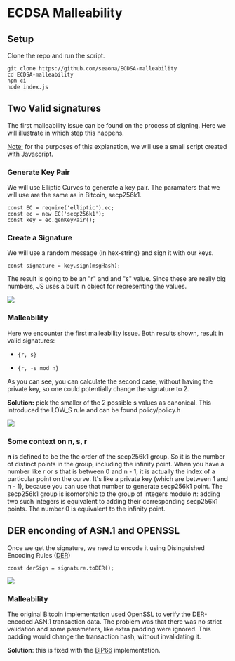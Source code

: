 # ECDSA Malleability
## Setup
Clone the repo and run the script.
```
git clone https://github.com/seaona/ECDSA-malleability
cd ECDSA-malleability
npm ci
node index.js 
```

## Two Valid signatures
The first malleability issue can be found on the process of signing. Here we will illustrate in which step this happens. 

<ins>Note:</ins> for the purposes of this explanation, we will use a small script created with Javascript.

### Generate Key Pair
We will use Elliptic Curves to generate a key pair. The paramaters that we will use are the same as in Bitcoin, secp256k1. 
```
const EC = require('elliptic').ec;
const ec = new EC('secp256k1');
const key = ec.genKeyPair();
```

### Create a Signature
We will use a random message (in hex-string) and sign it with our keys.

`const signature = key.sign(msgHash);`

The result is going to be an "r" and and "s" value. Since these are really big numbers, JS uses a built in object for representing the values.

![](https://i.imgur.com/DjVgb9a.png)

### Malleability
Here we encounter the first malleability issue. Both results shown, result in valid signatures:
*     {r, s}
*     {r, -s mod n}
As you can see, you can calculate the second case, without having the private key, so one could potentially change the signature to 2.

**Solution:** pick the smaller of the 2 possible s values as canonical. This introduced the LOW_S rule and can be found policy/policy.h

![](https://i.imgur.com/ow4vjvm.png)

### Some context on n, s, r
**n** is defined to be the the order of the secp256k1 group. So it is the number of distinct points in the group, including the infinity point. When you have a number like r or s that is between 0 and n - 1, it is actually the index of a particular point on the curve. It's like a private key (which are between 1 and n - 1), because you can use that number to generate secp256k1 point. The secp256k1 group is isomorphic to the group of integers modulo **n**: adding two such integers is equivalent to adding their corresponding secp256k1 points. The number 0 is equivalent to the infinity point.

## DER enconding of ASN.1 and OPENSSL
Once we get the signature, we need to encode it using Disinguished Encoding Rules ([DER](https://en.wikipedia.org/wiki/ASN.1#Example_encoded_in_DER))

`const derSign = signature.toDER();`

![](https://i.imgur.com/amwpxei.png)

### Malleability
The original Bitcoin implementation used OpenSSL to verify the DER-encoded ASN.1 transaction data. 
The problem was that there was no strict validation and some parameters, like extra padding were ignored.
This padding would change the transaction hash, without invalidating it.

**Solution**: this is fixed with the [BIP66](https://github.com/bitcoin/bips/blob/master/bip-0066.mediawiki) implementation.
